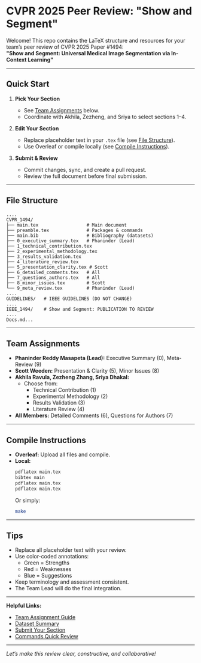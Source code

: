# CVPR 2025 Peer Review: "Show and Segment"

Welcome! This repo contains the LaTeX structure and resources for your team’s peer review of CVPR 2025 Paper #1494:  
**"Show and Segment: Universal Medical Image Segmentation via In-Context Learning"**

---

## Quick Start

1. **Pick Your Section**  
   - See [Team Assignments](#team-assignments) below.
   - Coordinate with Akhila, Zezheng, and Sriya to select sections 1–4.

2. **Edit Your Section**  
   - Replace placeholder text in your `.tex` file (see [File Structure](#file-structure)).
   - Use Overleaf or compile locally (see [Compile Instructions](#compile-instructions)).

3. **Submit & Review**  
   - Commit changes, sync, and create a pull request.
   - Review the full document before final submission.

---

## File Structure

```
....
CVPR_1494/
├── main.tex                  # Main document
├── preamble.tex              # Packages & commands
├── main.bib                  # Bibliography (datasets)
├── 0_executive_summary.tex   # Phaninder (Lead)
├── 1_technical_contribution.tex
├── 2_experimental_methodology.tex
├── 3_results_validation.tex
├── 4_literature_review.tex
├── 5_presentation_clarity.tex # Scott
├── 6_detailed_comments.tex   # All
├── 7_questions_authors.tex   # All
├── 8_minor_issues.tex        # Scott
└── 9_meta_review.tex         # Phaninder (Lead)
....
GUIDELINES/   # IEEE GUIDELINES (DO NOT CHANGE)
....
IEEE_1494/    # Show and Segment: PUBLICATION TO REVIEW
....
Docs.md...
```

---

## Team Assignments

- **Phaninder Reddy Masapeta (Lead):** Executive Summary (0), Meta-Review (9)
- **Scott Weeden:** Presentation & Clarity (5), Minor Issues (8)
- **Akhila Ravula, Zezheng Zhang, Sriya Dhakal:**  
  - Choose from:  
    - Technical Contribution (1)  
    - Experimental Methodology (2)  
    - Results Validation (3)  
    - Literature Review (4)
- **All Members:** Detailed Comments (6), Questions for Authors (7)

---

## Compile Instructions

- **Overleaf:** Upload all files and compile.
- **Local:**  
  ```bash
  pdflatex main.tex
  bibtex main
  pdflatex main.tex
  pdflatex main.tex
  ```
  Or simply:
  ```bash
  make
  ```

---

## Tips

- Replace all placeholder text with your review.
- Use color-coded annotations:  
  - Green = Strengths  
  - Red = Weaknesses  
  - Blue = Suggestions
- Keep terminology and assessment consistent.
- The Team Lead will do the final integration.

---

**Helpful Links:**  
- [Team Assignment Guide](./Team_Assignment_Guide.md)  
- [Dataset Summary](./Dataset_Summary.md)  
- [Submit Your Section](./Submit_Findings.md)  
- [Commands Quick Review](./review_commands_reference.md)

---

*Let’s make this review clear, constructive, and collaborative!*